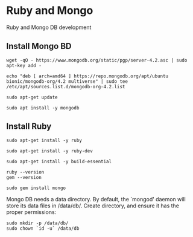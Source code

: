 # Ruby and Mongo

Ruby and Mongo DB development

## Install Mongo BD

```console
wget -qO - https://www.mongodb.org/static/pgp/server-4.2.asc | sudo apt-key add -

echo "deb [ arch=amd64 ] https://repo.mongodb.org/apt/ubuntu bionic/mongodb-org/4.2 multiverse" | sudo tee /etc/apt/sources.list.d/mongodb-org-4.2.list

sudo apt-get update

sudo apt install -y mongodb
```

## Install Ruby

```console
sudo apt-get install -y ruby

sudo apt-get install -y ruby-dev

sudo apt-get install -y build-essential

ruby --version
gem --version

sudo gem install mongo
```

Mongo DB needs a data directory. By default, the `mongod' daemon will store its data files in /data/db/. Create directory, 
and ensure it has the proper permissions:
```console
sudo mkdir -p /data/db/
sudo chown `id -u` /data/db
```
